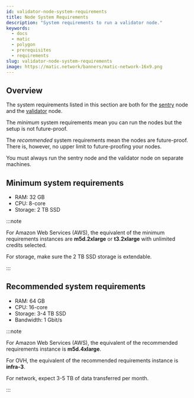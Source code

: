 ```yaml
---
id: validator-node-system-requirements
title: Node System Requirements
description: "System requirements to run a validator node."
keywords:
  - docs
  - matic
  - polygon
  - prerequisites
  - requirements
slug: validator-node-system-requirements
image: https://matic.network/banners/matic-network-16x9.png 
---
```


## Overview

The system requirements listed in this section are both for the [sentry](../glossary#sentry) node and the [validator](../glossary#validator) node.

The *minimum* system requirements mean you can run the nodes but the setup is not future-proof.

The *recommended* system requirements mean the nodes are future-proof. There is, however, no upper limit to future-proofing your nodes.

You must always run the sentry node and the validator node on separate machines.

## Minimum system requirements

* RAM: 32 GB
* CPU: 8-core
* Storage: 2 TB SSD

:::note

For Amazon Web Services (AWS), the equivalent of the minimum requirements instances are **m5d.2xlarge** or **t3.2xlarge** with unlimited credits selected.

For storage, make sure the 2 TB SSD storage is extendable.

:::

## Recommended system requirements

* RAM: 64 GB
* CPU: 16-core
* Storage: 3-4 TB SSD
* Bandwidth: 1 Gbit/s

:::note

For Amazon Web Services (AWS), the equivalent of the recommended requirements instance is **m5d.4xlarge**.

For OVH, the equivalent of the recommended requirements instance is **infra-3**.

For network, expect 3-5 TB of data transferred per month.

:::
